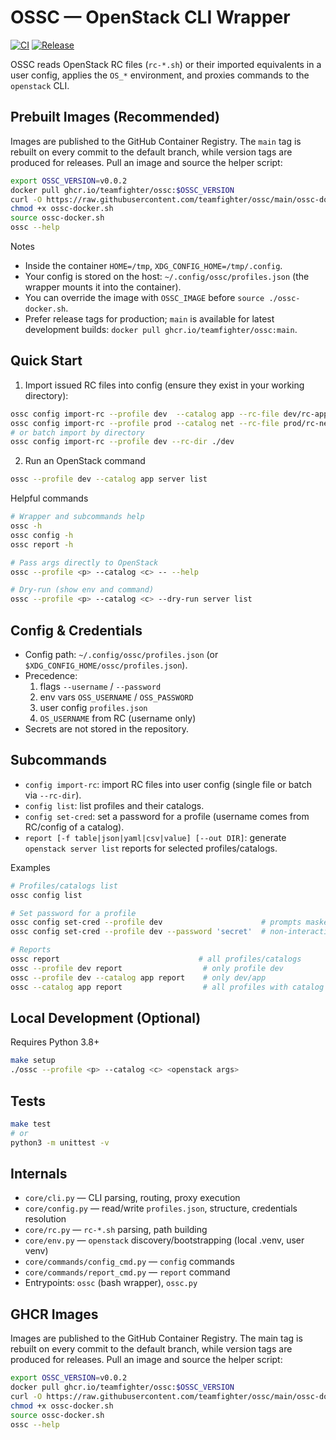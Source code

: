 # OSSC — OpenStack CLI Wrapper

[![CI](https://github.com/teamfighter/ossc/actions/workflows/ci.yml/badge.svg?branch=main)](https://github.com/teamfighter/ossc/actions/workflows/ci.yml)
[![Release](https://github.com/teamfighter/ossc/actions/workflows/release.yml/badge.svg)](https://github.com/teamfighter/ossc/actions/workflows/release.yml)

OSSC reads OpenStack RC files (`rc-*.sh`) or their imported equivalents in a user config, applies the `OS_*` environment, and proxies commands to the `openstack` CLI.

## Prebuilt Images (Recommended)

Images are published to the GitHub Container Registry. The `main` tag is rebuilt on every commit to the default branch, while version tags are produced for releases. Pull an image and source the helper script:

```bash
export OSSC_VERSION=v0.0.2
docker pull ghcr.io/teamfighter/ossc:$OSSC_VERSION
curl -O https://raw.githubusercontent.com/teamfighter/ossc/main/ossc-docker.sh
chmod +x ossc-docker.sh
source ossc-docker.sh
ossc --help
```

Notes
- Inside the container `HOME=/tmp`, `XDG_CONFIG_HOME=/tmp/.config`.
- Your config is stored on the host: `~/.config/ossc/profiles.json` (the wrapper mounts it into the container).
- You can override the image with `OSSC_IMAGE` before `source ./ossc-docker.sh`.
- Prefer release tags for production; `main` is available for latest development builds: `docker pull ghcr.io/teamfighter/ossc:main`.

## Quick Start

1) Import issued RC files into config (ensure they exist in your working directory):
```bash
ossc config import-rc --profile dev  --catalog app --rc-file dev/rc-app.sh
ossc config import-rc --profile prod --catalog net --rc-file prod/rc-net.sh
# or batch import by directory
ossc config import-rc --profile dev --rc-dir ./dev
```

2) Run an OpenStack command
```bash
ossc --profile dev --catalog app server list
```

Helpful commands
```bash
# Wrapper and subcommands help
ossc -h
ossc config -h
ossc report -h

# Pass args directly to OpenStack
ossc --profile <p> --catalog <c> -- --help

# Dry-run (show env and command)
ossc --profile <p> --catalog <c> --dry-run server list
```

## Config & Credentials

- Config path: `~/.config/ossc/profiles.json` (or `$XDG_CONFIG_HOME/ossc/profiles.json`).
- Precedence:
  1) flags `--username` / `--password`
  2) env vars `OSS_USERNAME` / `OSS_PASSWORD`
  3) user config `profiles.json`
  4) `OS_USERNAME` from RC (username only)
- Secrets are not stored in the repository.

## Subcommands

- `config import-rc`: import RC files into user config (single file or batch via `--rc-dir`).
- `config list`: list profiles and their catalogs.
- `config set-cred`: set a password for a profile (username comes from RC/config of a catalog).
- `report [-f table|json|yaml|csv|value] [--out DIR]`: generate `openstack server list` reports for selected profiles/catalogs.

Examples
```bash
# Profiles/catalogs list
ossc config list

# Set password for a profile
ossc config set-cred --profile dev                      # prompts masked input
ossc config set-cred --profile dev --password 'secret'  # non-interactive

# Reports
ossc report                               # all profiles/catalogs
ossc --profile dev report                  # only profile dev
ossc --profile dev --catalog app report    # only dev/app
ossc --catalog app report                  # all profiles with catalog app
```

## Local Development (Optional)

Requires Python 3.8+
```bash
make setup
./ossc --profile <p> --catalog <c> <openstack args>
```

## Tests

```bash
make test
# or
python3 -m unittest -v
```

## Internals

- `core/cli.py` — CLI parsing, routing, proxy execution
- `core/config.py` — read/write `profiles.json`, structure, credentials resolution
- `core/rc.py` — `rc-*.sh` parsing, path building
- `core/env.py` — `openstack` discovery/bootstrapping (local .venv, user venv)
- `core/commands/config_cmd.py` — `config` commands
- `core/commands/report_cmd.py` — `report` command
- Entrypoints: `ossc` (bash wrapper), `ossc.py`

## GHCR Images

Images are published to the GitHub Container Registry. The main tag is rebuilt on every commit to the default branch, while version tags are produced for releases. Pull an image and source the helper script:

```bash
export OSSC_VERSION=v0.0.2
docker pull ghcr.io/teamfighter/ossc:$OSSC_VERSION
curl -O https://raw.githubusercontent.com/teamfighter/ossc/main/ossc-docker.sh
chmod +x ossc-docker.sh
source ossc-docker.sh
ossc --help
```

